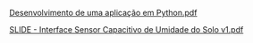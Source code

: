 

[Desenvolvimento de uma aplicação em Python.pdf](https://github.com/user-attachments/files/17036302/Desenvolvimento.de.uma.aplicacao.em.Python.pdf)



[SLIDE - Interface Sensor Capacitivo de Umidade do Solo v1.pdf](https://github.com/user-attachments/files/17036303/SLIDE.-.Interface.Sensor.Capacitivo.de.Umidade.do.Solo.v1.pdf)

